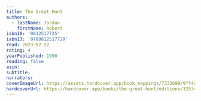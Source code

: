 ```yaml
---
title: The Great Hunt
authors:
  - lastName: Jordan
    firstName: Robert
isbn10: '0812517725'
isbn13: '9780812517729'
read: 2023-02-22
rating: 4
yearPublished: 1990
reading: false
asin:
subtitle:
narrators:
coverImageUrl: https://assets.hardcover.app/book_mappings/7332699/9ff4d82b09ca50e2661e489c96e12f81b0d02d63.jpeg
hardcoverUrl: https://hardcover.app/books/the-great-hunt/editions/12534077
---
```

